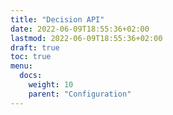 ```yaml
---
title: "Decision API"
date: 2022-06-09T18:55:36+02:00
lastmod: 2022-06-09T18:55:36+02:00
draft: true
toc: true
menu: 
  docs:
    weight: 10
    parent: "Configuration"
---
```

